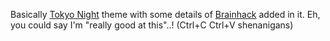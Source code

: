 Basically [Tokyo Night](https://github.com/tcmmichaelb139/obsidian-tokyonight) theme with some details of [Brainhack](https://github.com/Spekulucius/obsidian-brainhack) added in it.
Eh, you could say I'm "really good at this"..! (Ctrl+C Ctrl+V shenanigans)
